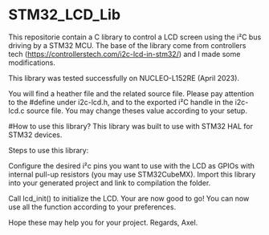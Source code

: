 # STM32_LCD_Lib

This repositorie contain a C library to control a LCD screen using the i²C bus driving by a STM32 MCU. The base of the library come from controllers tech (https://controllerstech.com/i2c-lcd-in-stm32/) and I made some modifications.

This library was tested successfully on NUCLEO-L152RE (April 2023).

You will find a heather file and the related source file.
Please pay attention to the #define under i2c-lcd.h, and to the exported i²C handle in the i2c-lcd.c source file. You may change theses value according to your setup.

#How to use this library?
This library was built to use with STM32 HAL for STM32 devices.

Steps to use this library:

Configure the desired i²c pins you want to use with the LCD as GPIOs with internal pull-up resistors (you may use STM32CubeMX).
Import this library into your generated project and link to compilation the folder.


Call lcd_init() to initialize the LCD. Your are now good to go!
You can now use all the function according to your preferences. 

Hope these may help you for your project.
Regards, Axel.
